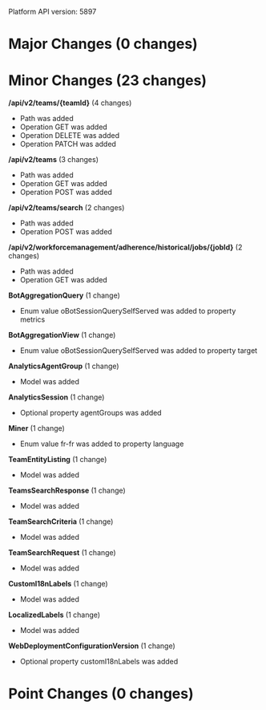 Platform API version: 5897


# Major Changes (0 changes)


# Minor Changes (23 changes)

**/api/v2/teams/{teamId}** (4 changes)

* Path was added
* Operation GET was added
* Operation DELETE was added
* Operation PATCH was added

**/api/v2/teams** (3 changes)

* Path was added
* Operation GET was added
* Operation POST was added

**/api/v2/teams/search** (2 changes)

* Path was added
* Operation POST was added

**/api/v2/workforcemanagement/adherence/historical/jobs/{jobId}** (2 changes)

* Path was added
* Operation GET was added

**BotAggregationQuery** (1 change)

* Enum value oBotSessionQuerySelfServed was added to property metrics

**BotAggregationView** (1 change)

* Enum value oBotSessionQuerySelfServed was added to property target

**AnalyticsAgentGroup** (1 change)

* Model was added

**AnalyticsSession** (1 change)

* Optional property agentGroups was added

**Miner** (1 change)

* Enum value fr-fr was added to property language

**TeamEntityListing** (1 change)

* Model was added

**TeamsSearchResponse** (1 change)

* Model was added

**TeamSearchCriteria** (1 change)

* Model was added

**TeamSearchRequest** (1 change)

* Model was added

**CustomI18nLabels** (1 change)

* Model was added

**LocalizedLabels** (1 change)

* Model was added

**WebDeploymentConfigurationVersion** (1 change)

* Optional property customI18nLabels was added


# Point Changes (0 changes)
